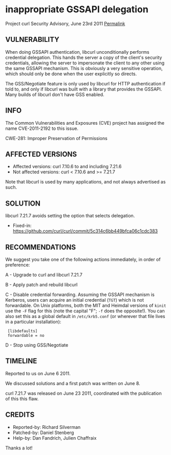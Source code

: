 inappropriate GSSAPI delegation
===============================

Project curl Security Advisory, June 23rd 2011
[Permalink](https://curl.se/docs/CVE-2011-2192.html)

VULNERABILITY
-------------

When doing GSSAPI authentication, libcurl unconditionally performs
credential delegation. This hands the server a copy of the client's security
credentials, allowing the server to impersonate the client to any other
using the same GSSAPI mechanism. This is obviously a very sensitive
operation, which should only be done when the user explicitly so directs.

The GSS/Negotiate feature is only used by libcurl for HTTP authentication if
told to, and only if libcurl was built with a library that provides the
GSSAPI. Many builds of libcurl don't have GSS enabled.

INFO
----

The Common Vulnerabilities and Exposures (CVE) project has assigned the name
CVE-2011-2192 to this issue.

CWE-281: Improper Preservation of Permissions

AFFECTED VERSIONS
-----------------

- Affected versions: curl 7.10.6 to and including 7.21.6
- Not affected versions: curl < 7.10.6 and >= 7.21.7

Note that libcurl is used by many applications, and not always advertised as
such.

SOLUTION
--------

libcurl 7.21.7 avoids setting the option that selects delegation.

- Fixed-in: https://github.com/curl/curl/commit/5c314c6bb449bfca06c1cdc383

RECOMMENDATIONS
---------------

We suggest you take one of the following actions immediately, in order of
preference:

 A - Upgrade to curl and libcurl 7.21.7

 B - Apply patch and rebuild libcurl

 C - Disable credential forwarding. Assuming the GSSAPI mechanism is Kerberos,
     users can acquire an initial credential (`TGT`) which is not
     forwardable. On Unix platforms, both the MIT and Heimdal versions of
     `kinit` use the `-F` flag for this (note the capital "F"; `-f` does the
     opposite!). You can also set this as a global default in `/etc/krb5.conf`
     (or wherever that file lives in a particular installation):

     [libdefaults]
     forwardable = no

 D - Stop using GSS/Negotiate

TIMELINE
---------

Reported to us on June 6 2011.

We discussed solutions and a first patch was written on June 8.

curl 7.21.7 was released on June 23 2011, coordinated with the publication of
this this flaw.

CREDITS
-------

- Reported-by: Richard Silverman
- Patched-by: Daniel Stenberg
- Help-by: Dan Fandrich, Julien Chaffraix

Thanks a lot!
